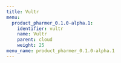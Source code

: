 ```yaml
---
title: Vultr
menu:
  product_pharmer_0.1.0-alpha.1:
    identifier: vultr
    name: Vultr
    parent: cloud
    weight: 25
menu_name: product_pharmer_0.1.0-alpha.1 
---
```


